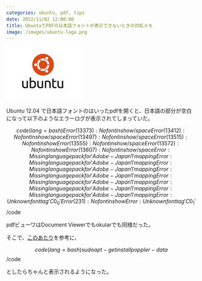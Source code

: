 ```yaml
---
categories: ubuntu, pdf, tips
date: 2012/11/02 12:00:00
title: UbuntuでPDFの日本語フォントが表示できないときの対処メモ
image: /images/ubuntu-logo.png
---
```


![ubuntu](/images/ubuntu-logo.png)

Ubuntu 12.04 で日本語フォントのはいったpdfを開くと、日本語の部分が空白になって以下のようなエラーログが表示されてしまっていた。

$$code(lang=bash)
Error (13373): No font in show/space
Error (13412): No font in show/space
Error (13497): No font in show/space
Error (13515): No font in show
Error (13555): No font in show/space
Error (13572): No font in show
Error (13607): No font in show/space
Error: Missing language pack for 'Adobe-Japan1' mapping
Error: Missing language pack for 'Adobe-Japan1' mapping
Error: Missing language pack for 'Adobe-Japan1' mapping
Error: Missing language pack for 'Adobe-Japan1' mapping
Error: Missing language pack for 'Adobe-Japan1' mapping
Error: Missing language pack for 'Adobe-Japan1' mapping
Error: Missing language pack for 'Adobe-Japan1' mapping
Error: Unknown font tag 'C0_0'
Error (231): No font in show
Error: Unknown font tag 'C0_1'
$$/code

pdfビューワはDocument Viewerでもokularでも同様だった。

そこで、[このあたり](https://forums.ubuntulinux.jp/viewtopic.php?id=8281)を参考に、

$$code(lang=bash)
sudo apt-get install poppler-data
$$/code

としたらちゃんと表示されるようになった。

